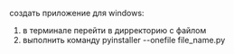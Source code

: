 создать приложение для windows: 
1. в терминале перейти в дирректорию с файлом
2. выполнить команду pyinstaller --onefile file_name.py
